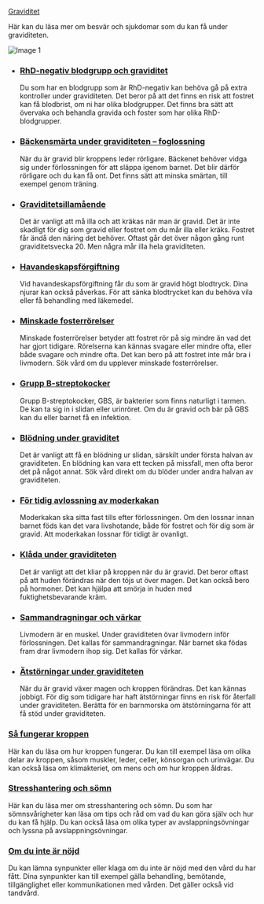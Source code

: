 [Graviditet](https://www.1177.se/barn--gravid/graviditet/)

Här kan du läsa mer om besvär och sjukdomar som du kan få under graviditeten.

![Image 1](https://www.1177.se/globalassets/1177/nationell/media/fotografier/barn-och-gravid/graviditet/gravid-och-halsa/gravid_soffa.jpg?saved=2021-05-27+02:18)

*   ### [RhD-negativ blodgrupp och graviditet](https://www.1177.se/barn--gravid/graviditet/graviditetsbesvar-och-sjukdomar/rhd-negativ-blodgrupp-och-graviditet/)
    
    Du som har en blodgrupp som är RhD-negativ kan behöva gå på extra kontroller under graviditeten. Det beror på att det finns en risk att fostret kan få blodbrist, om ni har olika blodgrupper. Det finns bra sätt att övervaka och behandla gravida och foster som har olika RhD-blodgrupper.
    
*   ### [Bäckensmärta under graviditeten – foglossning](https://www.1177.se/barn--gravid/graviditet/graviditetsbesvar-och-sjukdomar/backensmarta-under-graviditeten---foglossning/)
    
    När du är gravid blir kroppens leder rörligare. Bäckenet behöver vidga sig under förlossningen för att släppa igenom barnet. Det blir därför rörligare och du kan få ont. Det finns sätt att minska smärtan, till exempel genom träning.
    

*   ### [Graviditetsillamående](https://www.1177.se/barn--gravid/graviditet/graviditetsbesvar-och-sjukdomar/graviditetsillamaende/)
    
    Det är vanligt att må illa och att kräkas när man är gravid. Det är inte skadligt för dig som gravid eller fostret om du mår illa eller kräks. Fostret får ändå den näring det behöver. Oftast går det över någon gång runt graviditetsvecka 20. Men några mår illa hela graviditeten.
    
*   ### [Havandeskapsförgiftning](https://www.1177.se/barn--gravid/graviditet/graviditetsbesvar-och-sjukdomar/havandeskapsforgiftning/)
    
    Vid havandeskapsförgiftning får du som är gravid högt blodtryck. Dina njurar kan också påverkas. För att sänka blodtrycket kan du behöva vila eller få behandling med läkemedel.
    
*   ### [Minskade fosterrörelser](https://www.1177.se/barn--gravid/graviditet/graviditetsbesvar-och-sjukdomar/minskade-fosterrorelser/)
    
    Minskade fosterrörelser betyder att fostret rör på sig mindre än vad det har gjort tidigare. Rörelserna kan kännas svagare eller mindre ofta, eller både svagare och mindre ofta. Det kan bero på att fostret inte mår bra i livmodern. Sök vård om du upplever minskade fosterrörelser.
    
*   ### [Grupp B-streptokocker](https://www.1177.se/barn--gravid/graviditet/graviditetsbesvar-och-sjukdomar/grupp-b-streptokocker/)
    
    Grupp B-streptokocker, GBS, är bakterier som finns naturligt i tarmen. De kan ta sig in i slidan eller urinröret. Om du är gravid och bär på GBS kan du eller barnet få en infektion.
    
*   ### [Blödning under graviditet](https://www.1177.se/barn--gravid/graviditet/graviditetsbesvar-och-sjukdomar/blodning-under-graviditet/)
    
    Det är vanligt att få en blödning ur slidan, särskilt under första halvan av graviditeten. En blödning kan vara ett tecken på missfall, men ofta beror det på något annat. Sök vård direkt om du blöder under andra halvan av graviditeten.
    
*   ### [För tidig avlossning av moderkakan](https://www.1177.se/barn--gravid/graviditet/graviditetsbesvar-och-sjukdomar/for-tidig-avlossning-av-moderkakan/)
    
    Moderkakan ska sitta fast tills efter förlossningen. Om den lossnar innan barnet föds kan det vara livshotande, både för fostret och för dig som är gravid. Att moderkakan lossnar för tidigt är ovanligt.
    
*   ### [Klåda under graviditeten](https://www.1177.se/barn--gravid/graviditet/graviditetsbesvar-och-sjukdomar/klada-under-graviditeten/)
    
    Det är vanligt att det kliar på kroppen när du är gravid. Det beror oftast på att huden förändras när den töjs ut över magen. Det kan också bero på hormoner. Det kan hjälpa att smörja in huden med fuktighetsbevarande kräm.
    
*   ### [Sammandragningar och värkar](https://www.1177.se/barn--gravid/graviditet/graviditetsbesvar-och-sjukdomar/sammandragningar-och-varkar/)
    
    Livmodern är en muskel. Under graviditeten övar livmodern inför förlossningen. Det kallas för sammandragningar. När barnet ska födas fram drar livmodern ihop sig. Det kallas för värkar.
    
*   ### [Ätstörningar under graviditeten](https://www.1177.se/barn--gravid/graviditet/graviditetsbesvar-och-sjukdomar/atstorningar-under-graviditeten/)
    
    När du är gravid växer magen och kroppen förändras. Det kan kännas jobbigt. För dig som tidigare har haft ätstörningar finns en risk för återfall under graviditeten. Berätta för en barnmorska om ätstörningarna för att få stöd under graviditeten.
    

### [Så fungerar kroppen](https://www.1177.se/liv--halsa/sa-fungerar-kroppen/)

Här kan du läsa om hur kroppen fungerar. Du kan till exempel läsa om olika delar av kroppen, såsom muskler, leder, celler, könsorgan och urinvägar. Du kan också läsa om klimakteriet, om mens och om hur kroppen åldras.

### [Stresshantering och sömn](https://www.1177.se/liv--halsa/stresshantering-och-somn/)

Här kan du läsa mer om stresshantering och sömn. Du som har sömnsvårigheter kan läsa om tips och råd om vad du kan göra själv och hur du kan få hjälp. Du kan också läsa om olika typer av avslappningsövningar och lyssna på avslappningsövningar.

### [Om du inte är nöjd](https://www.1177.se/sa-fungerar-varden/om-du-inte-ar-nojd/)

Du kan lämna synpunkter eller klaga om du inte är nöjd med den vård du har fått. Dina synpunkter kan till exempel gälla behandling, bemötande, tillgänglighet eller kommunikationen med vården. Det gäller också vid tandvård.